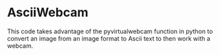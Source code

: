 # AsciiWebcam
This code takes advantage of the pyvirtualwebcam function in python to convert an image from an image format to Ascii text to then work with a webcam.

